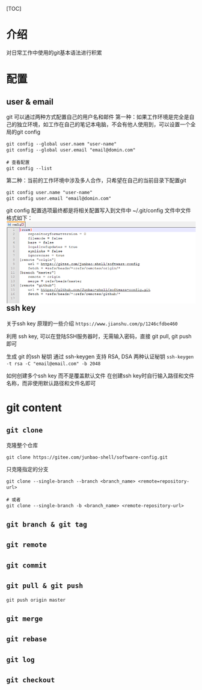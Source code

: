 [TOC]

# 介绍
对日常工作中使用的git基本语法进行积累

# 配置

## user & email
git 可以通过两种方式配置自己的用户名和邮件
第一种：如果工作环境是完全是自己的独立环境，如工作在自己的笔记本电脑，不会有他人使用到，可以设置一个全局的git config
```shell
git config --global user.naem "user-name"
git config --global user.email "email@domin.com"

# 查看配置
git config --list
```

第二种：当前的工作环境中涉及多人合作，只希望在自己的当前目录下配置git
```shell
git config user.name "user-name"
git config user.email "email@domin.com"
```

git config 配置选项最终都是将相关配置写入到文件中 ~/.git/config 文件中文件格式如下：
<img src='../../.picture/1.SoftwareConfig/git_git_config.png' align='left'>

## ssh key

关于ssh key 原理的一些介绍 `https://www.jianshu.com/p/1246cfdbe460`

利用 ssh key, 可以在登陆SSH服务器时，无需输入密码，直接 git pull, git push 即可

生成 git 的ssh 秘钥
通过 ssh-keygen 支持 RSA, DSA 两种认证秘钥
`ssh-keygen -t rsa -C "email@email.com" -b 2048`


如何创建多个ssh key 而不是覆盖默认文件
在创建ssh key时自行输入路径和文件名称，而非使用默认路径和文件名即可

# git content

## `git clone`
克隆整个仓库
```git
git clone https://gitee.com/junbao-shell/software-config.git
```

只克隆指定的分支
```shell
git clone --single-branch --branch <branch_name> <remote=repository-url>

# 或者
git clone --single-branch -b <branch_name> <remote-repository-url>
```

## `git branch & git tag`

## `git remote`

## `git commit`


## `git pull & git push`

```git
git push origin master
```
## `git merge`

## `git rebase`

## `git log`

## `git checkout`




